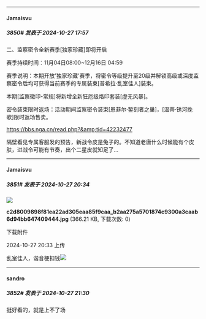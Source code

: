 ﻿
*****

####  Jamaisvu  
##### 3850#       发表于 2024-10-27 17:57

二、监察密令全新赛季[独家珍藏]即将开启

赛季持续时间：11月04日08:00~12月16日 04:59

赛季说明：本期开放'独家珍藏'赛季，将密令等级提升至20级并解锁高级或深度监察密令后均可获得当前赛季的专属装束[普希拉·乱室佳人]装束。

本期[监察徽印-常规]将新增全新狂厄级烙印套装[虚无风暴]。

密令装束限时返场：活动期间监察密令装束[恩菲尔·錾刻者之巢]，[温蒂·锈河挽歌]限时返场售卖。

https://bbs.nga.cn/read.php?&amp;tid=42232477

隔壁看见专属客服发的预告，新战令皮是兔子的。不知道老唐什么时候能有个皮肤，进战令可能有节奏，出个二星皮就知足了...


*****

####  Jamaisvu  
##### 3851#       发表于 2024-10-27 20:34

<img src="https://img.saraba1st.com/forum/202410/27/203350f38eozpl8oipulnp.jpg" referrerpolicy="no-referrer">

<strong>c2d8009898f81ea22ad305eaa85f9caa_b2aa275a5701874c9300a3caab6d94bb647409444.jpg</strong> (366.21 KB, 下载次数: 0)

下载附件

2024-10-27 20:33 上传

乱室佳人，谐音梗扣钱<img src="https://static.saraba1st.com/image/smiley/face2017/066.png" referrerpolicy="no-referrer">


*****

####  sandro  
##### 3852#       发表于 2024-10-27 21:30

挺好看的，就是上不了场

